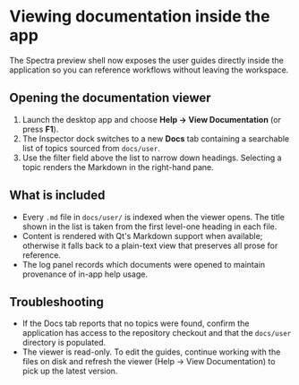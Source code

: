 # Viewing documentation inside the app

The Spectra preview shell now exposes the user guides directly inside the
application so you can reference workflows without leaving the workspace.

## Opening the documentation viewer

1. Launch the desktop app and choose **Help → View Documentation** (or press
   **F1**).
2. The Inspector dock switches to a new **Docs** tab containing a searchable
   list of topics sourced from `docs/user`.
3. Use the filter field above the list to narrow down headings. Selecting a
   topic renders the Markdown in the right-hand pane.

## What is included

- Every `.md` file in `docs/user/` is indexed when the viewer opens. The title
  shown in the list is taken from the first level-one heading in each file.
- Content is rendered with Qt's Markdown support when available; otherwise it
  falls back to a plain-text view that preserves all prose for reference.
- The log panel records which documents were opened to maintain provenance of
  in-app help usage.

## Troubleshooting

- If the Docs tab reports that no topics were found, confirm the application
  has access to the repository checkout and that the `docs/user` directory is
  populated.
- The viewer is read-only. To edit the guides, continue working with the files
  on disk and refresh the viewer (Help → View Documentation) to pick up the
  latest version.
